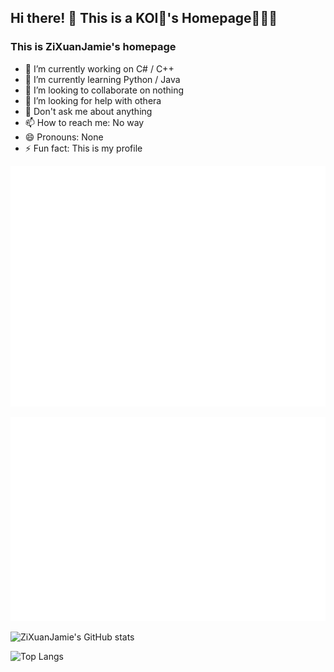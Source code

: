## Hi there! 👋  This is a KOI🐠's Homepage🪸🪸🪸

### This is ZiXuanJamie's homepage 
<!--
**ZiXuanJamie/ZiXuanJamie** is a ✨ _special_ ✨ repository because its `README.md` (this file) appears on your GitHub profile.

Here are some ideas to get you started:

- 🔭 I’m currently working on ...
- 🌱 I’m currently learning ...
- 👯 I’m looking to collaborate on ...
- 🤔 I’m looking for help with ...
- 💬 Ask me about ...
- 📫 How to reach me: ...
- 😄 Pronouns: ...
- ⚡ Fun fact: ...
-->

- 🔭 I’m currently working on C# / C++
- 🌱 I’m currently learning Python / Java
- 👯 I’m looking to collaborate on nothing
- 🤔 I’m looking for help with othera
- 💬 Don't ask me about anything
- 📫 How to reach me: No way
- 😄 Pronouns: None
- ⚡ Fun fact: This is my profile


![Metrics](/github-metrics.svg)

![FullYearCalendar](/metrics.plugin.isocalendar.fullyear.svg)

![ZiXuanJamie's GitHub stats](https://github-readme-stats.vercel.app/api?username=ZiXuanJamie)

![Top Langs](https://github-readme-stats.vercel.app/api/top-langs/?username=ZiXuanJamie)
